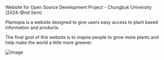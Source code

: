Website for Open Source Development Project - Chungbuk University (2024-@nd Sem)

Plantopia is a website designed to give users easy access to plant based information and products.

The final goal of this website is to inspire people to grow more plants and help make the world a little more greener.

![image](https://github.com/user-attachments/assets/80b13854-38c6-47ae-9c96-a4f28a6981d7)
